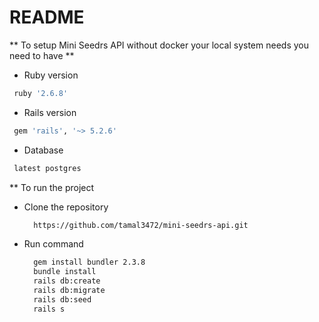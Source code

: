 # README

** To setup Mini Seedrs API without docker your local system needs you need to have **

* Ruby version
```bash
 ruby '2.6.8'
```

* Rails version
```bash
 gem 'rails', '~> 5.2.6'
```

* Database
```bash
 latest postgres
```

** To run the project

- Clone the repository

  ```bash
    https://github.com/tamal3472/mini-seedrs-api.git
  ```

- Run command

  ```bash
    gem install bundler 2.3.8
    bundle install
    rails db:create
    rails db:migrate
    rails db:seed
    rails s
  ```


